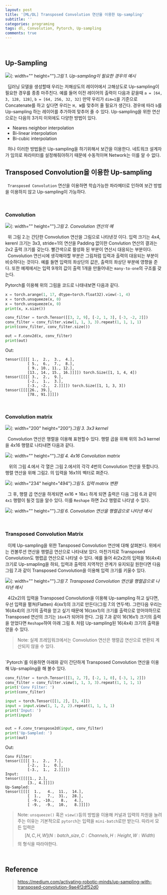 ```yaml
---
layout: post
title: '[ML/DL] Transposed Convolution 연산을 이용한 Up-sampling'
subtitle: ''
categories: programing
tags: dl, Convolution, Pytorch, Up-sampling
comments: true
---
```

 
## Up-Sampling

![](/assets/img/2020-01-31-09-43-27.png){: width="" height=""}*그림 1. Up-sampling이 필요한 경우의 예시*

&nbsp;&nbsp;딥러닝 모델을 생성할때 우리는 저해상도의 레이어에서 고해상도로 Up-sampling이 필요한 경우를 종종 마주친다. 예를 들어 이전 레이어의 출력이 다음과 같을때 `a = [64, 3, 128, 128]`, `b = [64, 256, 32, 32]` 만약 우리가 `dim=1`을 기준으로 Concatenate를 하고 싶다면 우리는 `H, W`를 맞추어 줄 필요가 생긴다. 경우에 따라 `b`를 Up-sampling 하는 레이어를 추가하여 맞추어 줄 수 있다. Up-sampling을 위한 연산으로는 다음의 3가지 이외에도 다양한 방법이 있다.

* Neares neighbor interpolation
* Bi-linear interpolation
* Bi-cubic interpolation

&nbsp;&nbsp;허나 이러한 방법들은 Up-sampling을 하기위해서 보간을 이용한다. 네트워크 설계자가 임의로 파라미터를 설정해줘야하기 때문에 수동적이며 Network는 이를 알 수 없다.

## Transposed Convolution을 이용한 Up-sampling

 &nbsp;&nbsp;`Transposed Convolution` 연산을 이용하면 학습가능한 파라메터로 인하여 보간 방법을 이용하지 않고 Up-sampling이 가능하다.

<br>

### Convolution

![](/assets/img/2020-01-31-11-21-36.png){: width="" height=""}*그림 2. Convolution 연산의 예*

&nbsp;&nbsp;위 그림 2.는 간단한 Convolution 연산을 그림으로 나타낸것 이다. 입력 크기는 4x4, kerenl 크기는 3x3, stride=1의 연산을 Padding 없이한 Convlution 연산의 결과는 2x2 출력 크기를 갖는다. 빨간색으로 활성화 된 부분이 연산시 대응되는 부분이다.
&nbsp;&nbsp;Convolution 연산시에 생각해야할 부분은 그림처럼 입력과 출력의 대응되는 부분이 비슷하다는 것이다. 예를 들면 입력의 좌상단의 값은, 출력의 좌상단 부분에 영향을 준다. 또한 예제에서는 입력 9개의 값이 출력 1개을 만들어내는 `many-to-one`의 구조를 갖는다.

Pytorch를 이용해 위의 그림을 코드로 나태내보면 다음과 같다.

```python
x = torch.arange(1, 17, dtype=torch.float32).view(-1, 4)
x = torch.unsqueeze(x, 0)
x = torch.unsqueeze(x, 0)
print(x, x.size())

conv_filter = torch.Tensor([[3, 2, 9], [-2, 1, 3], [-3, -2, 2]])
conv_filter = conv_filter.view(1, 1, 3, 3).repeat(1, 1, 1, 1)
print(conv_filter, conv_filter.size())

out = F.conv2d(x, conv_filter)
print(out)
```

Out:
```
tensor([[[[ 1.,  2.,  3.,  4.],
          [ 5.,  6.,  7.,  8.],
          [ 9., 10., 11., 12.],
          [13., 14., 15., 16.]]]]) torch.Size([1, 1, 4, 4])
tensor([[[[ 3.,  2.,  9.],
          [-2.,  1.,  3.],
          [-3., -2.,  2.]]]]) torch.Size([1, 1, 3, 3])
tensor([[[[26., 39.],
          [78., 91.]]]])
```
<br>

### Convolution matrix

![](/assets/img/2020-01-31-11-22-17.png){: width="200" height="200"}*그림 3. 3x3 kernel*

&nbsp;&nbsp;Convolution 연산은 행렬을 이용해 표현할수 있다. 행렬 곱을 위해 위의 3x3 kernel을 4x16 행렬로 나타내면 다음과 같다.

![](/assets/img/2020-01-31-11-32-01.png){: width="" height=""}*그림 4. 4x16 Convolution matrix*

&nbsp;&nbsp; 위의 그림 4.에서 각 열은 그림 2.에서의 각각 4번의 Convolution 연산을 뜻합니다. 행렬 연산을 위해 그림2. 의 입력을 16x1의 벡터로 펴준다.

![](/assets/img/2020-01-31-11-46-19.png){: width="234" height="494"}*그림 5. 입력 matrix 변환*

&nbsp;&nbsp;그 후, 행렬 곱 연산을 하게되면 `4`x16 * 16x`1` 하게 되면 출력은 다음 그림 6.과 같이 `4x1` 행렬이 될것 임을 알수 있다. 이를 `Reshape` 하면 2x2 행렬로 나타낼 수 있다.

![](/assets/img/2020-01-31-11-52-50.png){: width="" height=""}*그림 6. Convolution 연산을 행렬곱으로 나타낸 예시*

<br>

### Transposed Convolution Matrix

 &nbsp;&nbsp;이제 Up-sampling을 위한 Tansposed Convolution 연산에 대해 살펴본다. 위에서는 컨볼루션 연산을 행렬곱 연산으로 나타내보 았다. 마찬가지로 Transposed Convolution도 행렵곱 연산으로 나타낼 수 있다. 예를 들어 4(2x2)의 입력을 16(4x4) 크기로 Up-smapling을 하되, 입력과 출력의 지역적인 관계가 유지되길 원한다면 다음 그림 7.과 같이 Transposed Convolution을 이용해 입력 크기를 키울수 있다.

![](/assets/img/2020-02-01-14-43-45.png){: width="" height=""}*그림 7. Transposed Convolution 연산을 행렬곱으로 나타낸 예시*

 &nbsp;&nbsp;4(2x2)의 입력을 Transposed Convolution을 이용해 Up-sampling 하고 싶다면, 우선 입력을 펼쳐(Flatten) 4(`4`x1)의 크기로 만든다(그림 7.의 연두색). 그런다음 우리는 16(4x4)의 크기의 출력을 얻고 싶기 때문에 16(`16`x1)의 크기를 출력으로 얻어야하므로 Transposed 연산의 크기는 `16x4`가 되어야 한다. 그림 7.과 같이 16(16x1) 크기의 출력을 얻었다면 `Reshape`하여  아래 그림 8. 처럼 Up-sampling된 16(4x4) 크기의 출력을 얻을 수 있다.

 > Note: 실제 프레임워크에서는 Convolution 연산은 행렬곱 연산으로 변환되 계산되지 않을 수 있다.

<br>
`Pytorch`를 이용하면 아래와 같이 간단하게 Transposed Convolution 연산을 이용해 Up-smapling을 해 볼수 있다.

```python
conv_filter = torch.Tensor([[1, 2, 7], [-2, 1, 0], [-3, 1, 2]])
conv_filter = conv_filter.view(1, 1, 3, 3).repeat(1, 1, 1, 1)
print('Conv Filter: ')
print(conv_filter)

input = torch.Tensor([[1, 2], [3, 4]])
input = input.view(1, 1, 2, 2).repeat(1, 1, 1, 1)
print('Input: ')
print(input)


out = F.conv_transpose2d(input, conv_filter)
print('Up-Sampled: ')
print(out)
```

Out:
```
Conv Filter: 
tensor([[[[ 1.,  2.,  7.],
          [-2.,  1.,  0.],
          [-3.,  1.,  2.]]]])
Input: 
tensor([[[[1., 2.],
          [3., 4.]]]])
Up-Sampled: 
tensor([[[[  1.,   4.,  11.,  14.],
          [  1.,   7.,  31.,  28.],
          [ -9., -10.,   8.,   4.],
          [ -9.,  -9.,  10.,   8.]]]])
```

> Note: `unsqueeze()` 혹은  `view()`등의 방법을 이용해 커널과 입력의 차원을 늘려주는 이유는 기본적으로 `pytorch`는 입력을 `mini-batch`로만 받는다. 따라서 모든 입력은 $$[N, C, H, W](N: batch\_size, C: Channels, H: Height, W: Width)$$의 형식을 따라야한다.

<br>

## Reference
> https://medium.com/activating-robotic-minds/up-sampling-with-transposed-convolution-9ae4f2df52d0
